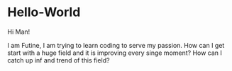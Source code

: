 # Hello-World

Hi Man!

I am Futine, I am trying to learn coding to serve my passion. How can I get start with a huge field and it is improving every singe moment? How can I catch up inf and trend of this field?
